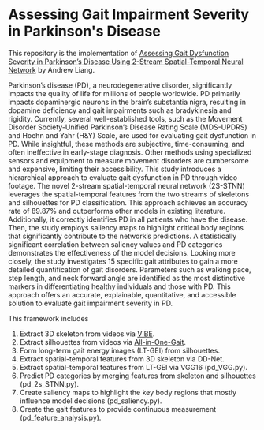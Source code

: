 # Assessing Gait Impairment Severity in Parkinson's Disease

This repository is the implementation of [Assessing Gait Dysfunction Severity in Parkinson’s Disease Using 2-Stream Spatial-Temporal Neural Network](https://doi.org/10.1016/j.jbi.2024.104679) by Andrew Liang. 

Parkinson’s disease (PD), a neurodegenerative disorder, significantly impacts the quality of life for millions of people worldwide. PD primarily impacts dopaminergic neurons in the brain’s substantia nigra, resulting in dopamine deficiency and gait impairments such as bradykinesia and rigidity. Currently, several well-established tools, such as the Movement Disorder Society-Unified Parkinson’s Disease Rating Scale (MDS-UPDRS) and Hoehn and Yahr (H&Y) Scale, are used for evaluating gait dysfunction in PD. While insightful, these methods are subjective, time-consuming, and often ineffective in early-stage diagnosis. Other methods using specialized sensors and equipment to measure movement disorders are cumbersome and expensive, limiting their accessibility. This study introduces a hierarchical approach to evaluate gait dysfunction in PD through video footage. The novel 2-stream spatial-temporal neural network (2S-STNN) leverages the spatial-temporal features from the two streams of skeletons and silhouettes for PD classification. This approach achieves an accuracy rate of 89.87% and outperforms other models in existing literature. Additionally, it correctly identifies PD in all patients who have the disease. Then, the study employs saliency maps to highlight critical body regions that significantly contribute to the network’s predictions. A statistically significant correlation between saliency values and PD categories demonstrates the effectiveness of the model decisions. Looking more closely, the study investigates 15 specific gait attributes to gain a more detailed quantification of gait disorders. Parameters such as walking pace, step length, and neck forward angle are identified as the most distinctive markers in differentiating healthy individuals and those with PD. This approach offers an accurate, explainable, quantitative, and accessible solution to evaluate gait impairment severity in PD.

This framework includes

1. Extract 3D skeleton from videos via [VIBE](https://github.com/mkocabas/VIBE).
2. Extract silhouettes from videos via [All-in-One-Gait](https://github.com/jdyjjj/All-in-One-Gait).
3. Form long-term gait energy images (LT-GEI) from silhouettes.
4. Extract spatial-temporal features from 3D skeleton via DD-Net.
5. Extract spatial-temporal features from LT-GEI via VGG16 (pd_VGG.py).
6. Predict PD categories by merging features from skeleton and silhouettes (pd_2s_STNN.py).
7. Create saliency maps to highlight the key body regions that mostly influence model decisions (pd_saliency.py).
8. Create the gait features to provide continuous measurement (pd_feature_analysis.py).


